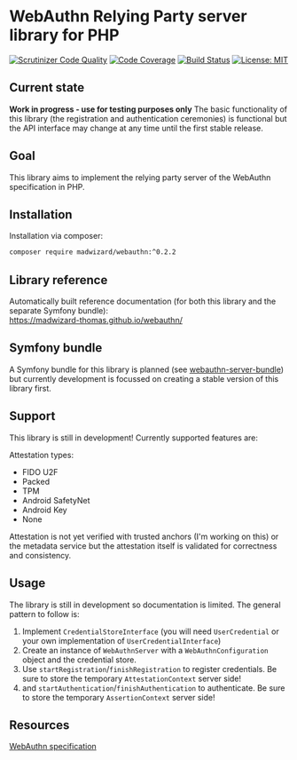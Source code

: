 WebAuthn Relying Party server library for PHP
=============================================

[![Scrutinizer Code Quality](https://scrutinizer-ci.com/g/madwizard-thomas/webauthn-server/badges/quality-score.png?b=master)](https://scrutinizer-ci.com/g/madwizard-thomas/webauthn-server/?branch=master)
[![Code Coverage](https://scrutinizer-ci.com/g/madwizard-thomas/webauthn-server/badges/coverage.png?b=master)](https://scrutinizer-ci.com/g/madwizard-thomas/webauthn-server/?branch=master)
[![Build Status](https://scrutinizer-ci.com/g/madwizard-thomas/webauthn-server/badges/build.png?b=master)](https://scrutinizer-ci.com/g/madwizard-thomas/webauthn-server/build-status/master)
[![License: MIT](https://img.shields.io/badge/License-MIT-yellow.svg)](https://opensource.org/licenses/MIT)

Current state
-------------
**Work in progress - use for testing purposes only**
The basic functionality of this library (the registration and authentication ceremonies) is functional but the API interface may change at any time until the first stable release.

Goal
----
This library aims to implement the relying party server of the WebAuthn specification in PHP.

Installation
------------
Installation via composer:
```bash
composer require madwizard/webauthn:^0.2.2
```

Library reference
-----------------
Automatically built reference documentation (for both this library and the separate Symfony bundle): \
https://madwizard-thomas.github.io/webauthn/

Symfony bundle
--------------

A Symfony bundle for this library is planned (see [webauthn-server-bundle](https://github.com/madwizard-thomas/webauthn-server-bundle)) but currently development is focussed on creating a stable version of this library first.

Support
-------

This library is still in development! Currently supported features are:

Attestation types:
- FIDO U2F
- Packed
- TPM
- Android SafetyNet
- Android Key 
- None

Attestation is not yet verified with trusted anchors (I'm working on this) or the metadata service but the attestation itself is validated for correctness and consistency.

Usage
-----

The library is still in development so documentation is limited. The general pattern to follow is:

1. Implement `CredentialStoreInterface` (you will need `UserCredential` or your own implementation of `UserCredentialInterface`)
2. Create an instance of `WebAuthnServer` with a `WebAuthnConfiguration` object and the credential store.
3. Use `startRegistration`/`finishRegistration` to register credentials. Be sure to store the temporary `AttestationContext` server side! 
4. and `startAuthentication`/`finishAuthentication` to authenticate. Be sure to store the temporary `AssertionContext` server side! 
    
Resources
---------
[WebAuthn specification](https://www.w3.org/TR/webauthn/)
